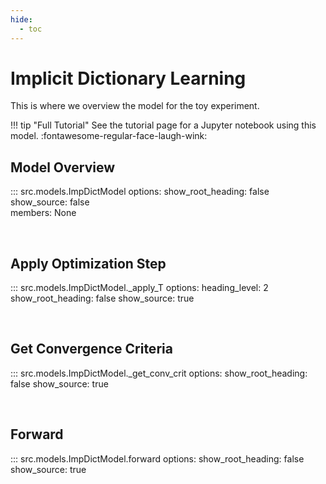 ```yaml
---
hide:
  - toc
---
```


# Implicit Dictionary Learning

This is where we overview the model for the toy experiment.

!!! tip "Full Tutorial"
    See the tutorial page for a Jupyter notebook using this model. :fontawesome-regular-face-laugh-wink: 

<!-- ## Sample Code Usage

Insert sample code

``` py title="bubble_sort.py" linenums="1" hl_lines="2 3"
def bubble_sort(items):
    for i in range(len(items)):
        for j in range(len(items) - 1 - i):
            if items[j] > items[j + 1]:
                items[j], items[j + 1] = items[j + 1], items[j]
``` -->

## Model Overview
::: src.models.ImpDictModel 
    options:
      show_root_heading: false
      show_source: false  
      members: None

<br>

## Apply Optimization Step    
::: src.models.ImpDictModel._apply_T 
    options:
      heading_level: 2
      show_root_heading: false
      show_source: true            

<br>

## Get Convergence Criteria
::: src.models.ImpDictModel._get_conv_crit 
    options:
      show_root_heading: false
      show_source: true       

<br>

## Forward  
::: src.models.ImpDictModel.forward 
    options:
      show_root_heading: false
      show_source: true        
